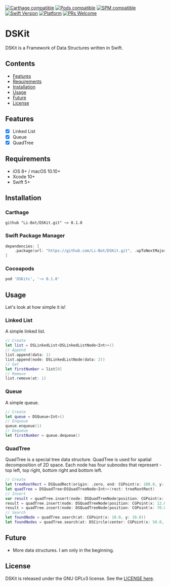 [![Carthage compatible](https://img.shields.io/badge/Carthage-compatible-4BC51D.svg?style=flat)](https://github.com/Carthage/Carthage)
[![Pods compatible](https://img.shields.io/cocoapods/v/EAKitAI.svg?style=flat)](https://cocoapods.org/pods/DSKitc)
[![SPM compatible](https://img.shields.io/badge/SPM-supported-DE5C43.svg?style=flat)](https://swift.org/package-manager)
[![Swift Version](https://img.shields.io/badge/swift-5.1-orange.svg)](https://swift.org/)
[![Platform](https://img.shields.io/cocoapods/p/LFAlertController.svg?style=flat)](https://github.com/Li-Bot/eakit)
[![PRs Welcome](https://img.shields.io/badge/PRs-welcome-brightgreen.svg?style=flat-square)](http://makeapullrequest.com)

# DSKit
DSKit is a Framework of Data Structures written in Swift. 

## Contents
- [Features](#features)
- [Requirements](#requirements)
- [Installation](#installation)
- [Usage](#usage)
- [Future](#future)
- [License](#license)

## Features
- [x] Linked List
- [x] Queue
- [x] QuadTree

## Requirements
- iOS 8+ / macOS 10.10+
- Xcode 10+
- Swift 5+

## Installation

### Carthage
```ogdl
github "Li-Bot/DSKit.git" ~> 0.1.0
```

### Swift Package Manager
```swift
dependencies: [
    .package(url: "https://github.com/Li-Bot/DSKit.git", .upToNextMajor(from: "1.0.0"))
]
```

### Cocoapods
```ruby
pod 'DSKitc', '~> 0.1.0'
```

## Usage
Let's look at how simple it is!

### Linked List
A simple linked list.

```swift
// Create
let list = DSLinkedList<DSLinkedListNode<Int>>()
// Append
list.append(data: 1)
list.append(node: DSLinkedListNode(data: 2))
// Get
let firstNumber = list[0]
// Remove
list.remove(at: 1)
```

### Queue
A simple queue.

```swift
// Create
let queue = DSQueue<Int>()
// Enqueue
queue.enqueue(1)
// Dequeue
let firstNumber = queue.dequeue()
```

### QuadTree
QuadTree is a special tree data structure. QuadTree is used for spatial decomposition of 2D space. 
Each node has four subnodes that represent - top left, top right, bottom right and bottom left.

```swift
// Create
let treeRootRect = DSQuadRect(origin: .zero, end: CGPoint(x: 100.0, y: 100.0))
let quadTree = DSQuadTree<DSQuadTreeNode<Int>>(rect: treeRootRect)
// Insert
var result = quadTree.insert(node: DSQuadTreeNode(position: CGPoint(x: 10.0, y: 10.0), data: 1))
result = quadTree.insert(node: DSQuadTreeNode(position: CGPoint(x: 12.0, y: 12.0), data: 1))
result = quadTree.insert(node: DSQuadTreeNode(position: CGPoint(x: 70.0, y: 90.0), data: 1))
// Search
let foundNode = quadTree.search(at: CGPoint(x: 10.0, y: 10.0))
let foundNodes = quadTree.search(at: DSCircle(center: CGPoint(x: 50.0, y: 50.0), radius: 25.0))
```

## Future
- More data structures. I am only in the beginning.

## License
DSKit is released under the GNU GPLv3 license. See the [LICENSE here](LICENSE.md).
